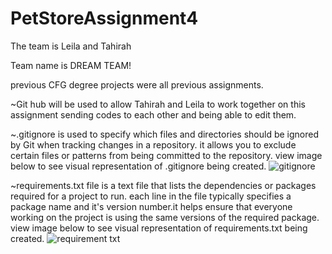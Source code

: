 # PetStoreAssignment4
The team is Leila and Tahirah 

Team name is DREAM TEAM!


previous CFG degree projects were all previous assignments.

~Git hub will be used to allow Tahirah and Leila to work together on this assignment sending codes to each other and being able to edit them. 


~.gitignore is used to specify which files and directories should be ignored by Git when tracking changes in a repository. it allows you to exclude certain files or patterns from being committed to the repository. view image below to see visual representation of .gitignore being created.
![gitignore ](https://github.com/KleilaGj/PetStoreAssignment4/assets/162932410/223570d0-1eb5-4f84-8838-87fb1c7fd4a0)

~requirements.txt file is a text file that lists the dependencies or packages required for a project to run. each line in the file typically specifies a package name and it's version number.it helps ensure that everyone working on the project is using the same versions of the required package. view image below to see visual representation of requirements.txt being created. 
![requirement txt](https://github.com/KleilaGj/PetStoreAssignment4/assets/162932410/bf767c11-b0d7-4de1-a24c-78739c427c81)
